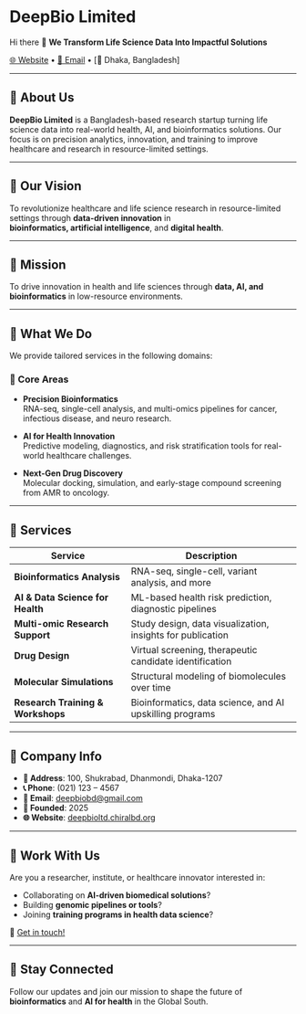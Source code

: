# DeepBio Limited

Hi there 👋
**We Transform Life Science Data Into Impactful Solutions**

[🌐 Website](https://deepbioltd.chiralbd.org) • [📧 Email](mailto:deepbiobd@gmail.com) • [📍 Dhaka, Bangladesh]

---

## 🧬 About Us

**DeepBio Limited** is a Bangladesh-based research startup turning life science data into real-world health, AI, and bioinformatics solutions. Our focus is on precision analytics, innovation, and training to improve healthcare and research in resource-limited settings.

---

## 🚀 Our Vision

To revolutionize healthcare and life science research in resource-limited settings through **data-driven innovation** in  
**bioinformatics, artificial intelligence**, and **digital health**.

---

## 🎯 Mission

To drive innovation in health and life sciences through **data, AI, and bioinformatics** in low-resource environments.

---

## 🧪 What We Do

We provide tailored services in the following domains:

### 🔬 Core Areas
- **Precision Bioinformatics**  
  RNA-seq, single-cell analysis, and multi-omics pipelines for cancer, infectious disease, and neuro research.

- **AI for Health Innovation**  
  Predictive modeling, diagnostics, and risk stratification tools for real-world healthcare challenges.

- **Next-Gen Drug Discovery**  
  Molecular docking, simulation, and early-stage compound screening from AMR to oncology.

---

## 🧰 Services

| Service | Description |
|--------|-------------|
| **Bioinformatics Analysis** | RNA-seq, single-cell, variant analysis, and more |
| **AI & Data Science for Health** | ML-based health risk prediction, diagnostic pipelines |
| **Multi-omic Research Support** | Study design, data visualization, insights for publication |
| **Drug Design** | Virtual screening, therapeutic candidate identification |
| **Molecular Simulations** | Structural modeling of biomolecules over time |
| **Research Training & Workshops** | Bioinformatics, data science, and AI upskilling programs |

---

## 🏢 Company Info

- **📍 Address**: 100, Shukrabad, Dhanmondi, Dhaka-1207  
- **📞 Phone**: (021) 123 – 4567  
- **📧 Email**: deepbiobd@gmail.com  
- **📅 Founded**: 2025  
- **🌐 Website**: [deepbioltd.chiralbd.org](https://deepbioltd.chiralbd.org)

---

## 💼 Work With Us

Are you a researcher, institute, or healthcare innovator interested in:
- Collaborating on **AI-driven biomedical solutions**?
- Building **genomic pipelines or tools**?
- Joining **training programs in health data science**?

📩 [Get in touch!](mailto:deepbiobd@gmail.com)

---

## 📣 Stay Connected

Follow our updates and join our mission to shape the future of **bioinformatics** and **AI for health** in the Global South.

